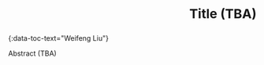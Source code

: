 <h3 id="liu" style="text-align: right;font-size:26px !important;">Title (TBA)</h3>
{:data-toc-text="Weifeng Liu"}

Abstract (TBA)
